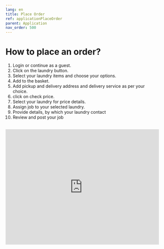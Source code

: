 ```yaml
---
lang: en
title: Place Order
ref: applicationPlaceOrder
parent: Application
nav_order: 500
---
```


# How to place an order?
1. Login or continue as a guest.
1. Click on the laundry button.
1. Select your laundry items and choose your options.
1. Add to the basket.
1. Add pickup and delivery address and delivery service as per your choice.
1. click on check price.
1. Select your laundry for price details.
1. Assign job to your selected laundry.
1. Provide details, by which your laundry contact
1. Review and post your job

<br/>
<div style="padding:75% 0 0 0;position:relative;"><iframe src="https://player.vimeo.com/video/572619868?dnt=1" frameborder="0" allow="autoplay; fullscreen; picture-in-picture" allowfullscreen style="position:absolute;top:0;left:0;width:100%;height:100%;" title="Place laundry"></iframe></div><script src="https://player.vimeo.com/api/player.js"></script>